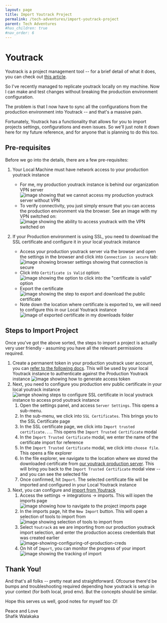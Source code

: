 ```yaml
---
layout: page
title: Import Youtrack Project
permalink: /tech-adventures/import-youtrack-project
parent: Tech Adventures
#has_children: true 
#nav_order: 6
---
```




# Youtrack

Youtrack is a project management tool -- for a brief detail of what it does, you can check out [this article](/tech-adventures/run-youtrack-locally).

So I've recently managed to replicate youtrack locally on my machine. Now I can make and test changes without breaking the production environment configuration.

The problem is that I now have to sync all the configurations from the production environment into Youtrack -- and that's a massive pain.

Fortunately, Youtrack has a functionality that allows for you to import projects settings, configurations and even issues.
So we'll just note it down here for my future reference, and for anyone that is planning to do this too.


## Pre-requisites

Before we go into the details, there are a few pre-requisites:
1. Your Local Machine must have network access to your production youtrack instance
   - For me, my production youtrack instance is behind our organization VPN server
   ![image showing that we cannot access my production youtrack server without VPN](../../parent-page-tech-adventures/child-page-import-youtrack-project/image-showing-unable-to-access-youtrack-without-vpn.png)
   - To verify connectivity, you just simply ensure that you can access the production environment via the browser. See an image with my VPN switched on:
   ![image showing the ability to access youtrack with the VPN switched on](../../parent-page-tech-adventures/child-page-import-youtrack-project/image-showing-able-to-access-youtrack-w-vpn-swithced-on.png)

2. If your Production environment is using SSL, you need to download the SSL certificate and configure it in your local youtrack instance
   - Access your production youtrack server via the browser and open the settings in the browser and click into `Connection is secure` tab:
   ![image showing browser settings showing that connection is secure](../../parent-page-tech-adventures/child-page-import-youtrack-project/image-browser-settings-prior-to-connection-is-secure.png)
   - Click into `Certificate is Valid` option:
   ![image showing the option to click into the "certificate is valid" option](../../parent-page-tech-adventures/child-page-import-youtrack-project/image-browser-settings-after-click-connection-is-secure-prior-certificate-is-valid.png)
   - Export the certificate
   ![image showing the step to export and download the public certificate](../../parent-page-tech-adventures/child-page-import-youtrack-project/image-showing-export-certificate-option.png)
   - Note down the location where certificate is exported to, we will need to configure this in our Local Youtrack instance
   ![image of exported certificate in my downloads folder](../../parent-page-tech-adventures/child-page-import-youtrack-project/image-showing-the-location-where-certificate-exported-to.png)


## Steps to Import Project
Once you've got the above sorted, the steps to import a project is actually very user friendly - assuming you have all the relevant permissions required.

1. Create a permanent token in your production youtrack user account, you can [refer to the following docs](https://www.jetbrains.com/help/youtrack/server/import-from-youtrack.html#new-permanent-token). This will be used by your local Youtrack instance to authenticate against the Production Youtrack instance
![image showing how to generate access token](../../parent-page-tech-adventures/child-page-import-youtrack-project/image-showing-how-to-generate-access-token.png)
2. Next, you need to configure you production env public certificate in your local youtrack instance
![iamge showing steps to configure SSL certificate in local youtrack instance to access prod youtrack instance](../../parent-page-tech-adventures/child-page-import-youtrack-project/image-steps-to-import-SSL-cert-2.png)
   1. Open the settings panel, and access `Server Settings`. This opens a sub-menu.
   2. In the sub-menu, we click into `SSL Certificates`. This brings you to the SSL Certificate page
   3. In the SSL certificate page, we click into `Import trusted certificate...`. This opens the `Import Trusted Certificate` modal
   4. In the `Import Trusted Certificate` modal, we enter the name of the certificate import for reference
   5. In the `Import Trusted Certificate` modal, we click into `choose file`. This opens a file explorer
   6. In the file explorer, we navigate to the location where we stored the downloaded certificate from [our youtrack production server](/tech-adventures/import-youtrack-project#pre-requisites). This will bring you back to the `Import Trusted Certificate` modal view -- and you can see the selected file
   7. Once confirmed, hit `Import`. The selected certificate file will be imported and configured in your Local Youtrack instance
3. Next, you can configure and [import from Youtrack](https://www.jetbrains.com/help/youtrack/server/import-from-youtrack.html#setup-procedure)
   1. Access the settings -> integrations -> imports. This will iopen the imports page
   ![image showing how to navigate to the project imports page](../../parent-page-tech-adventures/child-page-import-youtrack-project/image-showing-how-to-navigate-to-project-import-page-2.png)
   2. In the imports page, hit the `New Import` button. This will open a selection of tools to import from
   ![image showing selection of tools to import from](../../parent-page-tech-adventures/child-page-import-youtrack-project/image-showing-selection-of-tools-to-import-fron.png)
   3. Select `Youtrack` as we are importing from our production youtrack import selection, and enter the production access credentials that was created earlier
   ![image-showing-configuring-of-production-creds](../../parent-page-tech-adventures/child-page-import-youtrack-project/image-import-selection-modal-production-youtrack-creds.png)
   4. On hit of `Import`, you can monitor the progress of your import
   ![image showing the tracking of import](../../parent-page-tech-adventures/child-page-import-youtrack-project/image-dashboard-of-import-progress.png)


## Thank You!

And that's all folks -- pretty neat and straightforward. Ofcourse there'd be bumps and troubleshooting required depending how youtrack is setup in your context (for both local, prod env). But the concepts should be similar.

Hope this serves us well, good notes for myself too :D!

Peace and Love <br>
Shafik Walakaka